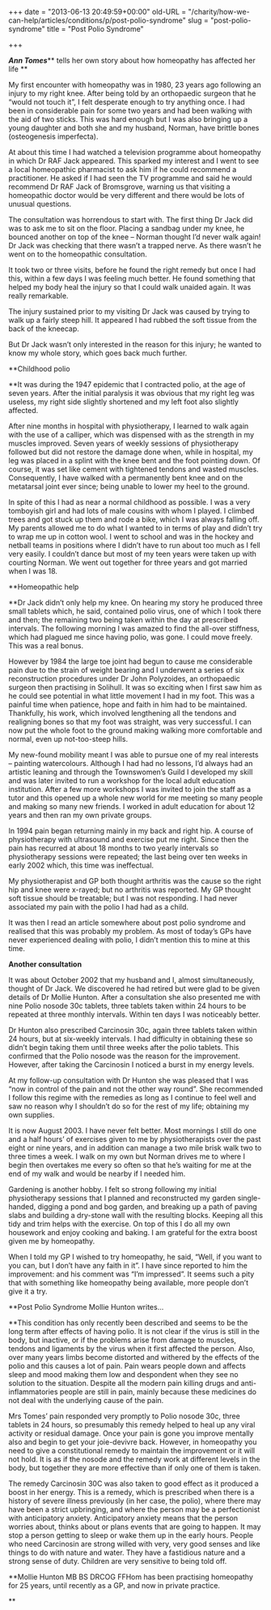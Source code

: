 +++
date = "2013-06-13 20:49:59+00:00"
old-URL = "/charity/how-we-can-help/articles/conditions/p/post-polio-syndrome"
slug = "post-polio-syndrome"
title = "Post Polio Syndrome"

+++

_**Ann Tomes**_** tells her own story about how homeopathy has affected her life **

My first encounter with homeopathy was in 1980, 23 years ago following an injury to my right knee. After being told by an orthopaedic surgeon that he “would not touch it”, I felt desperate enough to try anything once. I had been in considerable pain for some two years and had been walking with the aid of two sticks. This was hard enough but I was also bringing up a young daughter and both she and my husband, Norman, have brittle bones (osteogenesis imperfecta).

At about this time I had watched a television programme about homeopathy in which Dr RAF Jack appeared. This sparked my interest and I went to see a local homeopathic pharmacist to ask him if he could recommend a practitioner. He asked if I had seen the TV programme and said he would recommend Dr RAF Jack of Bromsgrove, warning us that visiting a homeopathic doctor would be very different and there would be lots of unusual questions.

The consultation was horrendous to start with. The first thing Dr Jack did was to ask me to sit on the floor. Placing a sandbag under my knee, he bounced another on top of the knee – Norman thought I’d never walk again! Dr Jack was checking that there wasn’t a trapped nerve. As there wasn’t he went on to the homeopathic consultation.

It took two or three visits, before he found the right remedy but once I had this, within a few days I was feeling much better. He found something that helped my body heal the injury so that I could walk unaided again. It was really remarkable.

The injury sustained prior to my visiting Dr Jack was caused by trying to walk up a fairly steep hill. It appeared I had rubbed the soft tissue from the back of the kneecap.

But Dr Jack wasn’t only interested in the reason for this injury; he wanted to know my whole story, which goes back much further.

**Childhood polio

**It was during the 1947 epidemic that I contracted polio, at the age of seven years. After the initial paralysis it was obvious that my right leg was useless, my right side slightly shortened and my left foot also slightly affected.

After nine months in hospital with physiotherapy, I learned to walk again with the use of a calliper, which was dispensed with as the strength in my muscles improved. Seven years of weekly sessions of physiotherapy followed but did not restore the damage done when, while in hospital, my leg was placed in a splint with the knee bent and the foot pointing down. Of course, it was set like cement with tightened tendons and wasted muscles. Consequently, I have walked with a permanently bent knee and on the metatarsal joint ever since; being unable to lower my heel to the ground.

In spite of this I had as near a normal childhood as possible. I was a very tomboyish girl and had lots of male cousins with whom I played. I climbed trees and got stuck up them and rode a bike, which I was always falling off. My parents allowed me to do what I wanted to in terms of play and didn’t try to wrap me up in cotton wool. I went to school and was in the hockey and netball teams in positions where I didn’t have to run about too much as I fell very easily. I couldn’t dance but most of my teen years were taken up with courting Norman. We went out together for three years and got married when I was 18.

**Homeopathic help

**Dr Jack didn’t only help my knee. On hearing my story he produced three small tablets which, he said, contained polio virus, one of which I took there and then; the remaining two being taken within the day at prescribed intervals. The following morning I was amazed to find the all-over stiffness, which had plagued me since having polio, was gone. I could move freely. This was a real bonus.

However by 1984 the large toe joint had begun to cause me considerable pain due to the strain of weight bearing and I underwent a series of six reconstruction procedures under Dr John Polyzoides, an orthopaedic surgeon then practising in Solihull. It was so exciting when I first saw him as he could see potential in what little movement I had in my foot. This was a painful time when patience, hope and faith in him had to be maintained. Thankfully, his work, which involved lengthening all the tendons and realigning bones so that my foot was straight, was very successful. I can now put the whole foot to the ground making walking more comfortable and normal, even up not-too-steep hills.

My new-found mobility meant I was able to pursue one of my real interests – painting watercolours. Although I had had no lessons, I’d always had an artistic leaning and through the Townswomen’s Guild I developed my skill and was later invited to run a workshop for the local adult education institution. After a few more workshops I was invited to join the staff as a tutor and this opened up a whole new world for me meeting so many people and making so many new friends. I worked in adult education for about 12 years and then ran my own private groups.

In 1994 pain began returning mainly in my back and right hip. A course of physiotherapy with ultrasound and exercise put me right. Since then the pain has recurred at about 18 months to two yearly intervals so physiotherapy sessions were repeated; the last being over ten weeks in early 2002 which, this time was ineffectual.

My physiotherapist and GP both thought arthritis was the cause so the right hip and knee were x-rayed; but no arthritis was reported. My GP thought soft tissue should be treatable; but I was not responding. I had never associated my pain with the polio I had had as a child.

It was then I read an article somewhere about post polio syndrome and realised that this was probably my problem. As most of today’s GPs have never experienced dealing with polio, I didn’t mention this to mine at this time.

**Another consultation**

It was about October 2002 that my husband and I, almost simultaneously, thought of Dr Jack. We discovered he had retired but were glad to be given details of Dr Mollie Hunton. After a consultation she also presented me with nine Polio nosode 30c tablets, three tablets taken within 24 hours to be repeated at three monthly intervals. Within ten days I was noticeably better.

Dr Hunton also prescribed Carcinosin 30c, again three tablets taken within 24 hours, but at six-weekly intervals. I had difficulty in obtaining these so didn’t begin taking them until three weeks after the polio tablets. This confirmed that the Polio nosode was the reason for the improvement. However, after taking the Carcinosin I noticed a burst in my energy levels.

At my follow-up consultation with Dr Hunton she was pleased that I was “now in control of the pain and not the other way round”. She recommended I follow this regime with the remedies as long as I continue to feel well and saw no reason why I shouldn’t do so for the rest of my life; obtaining my own supplies.

It is now August 2003. I have never felt better. Most mornings I still do one and a half hours’ of exercises given to me by physiotherapists over the past eight or nine years, and in addition can manage a two mile brisk walk two to three times a week. I walk on my own but Norman drives me to where I begin then overtakes me every so often so that he’s waiting for me at the end of my walk and would be nearby if I needed him.

Gardening is another hobby. I felt so strong following my initial physiotherapy sessions that I planned and reconstructed my garden single-handed, digging a pond and bog garden, and breaking up a path of paving slabs and building a dry-stone wall with the resulting blocks. Keeping all this tidy and trim helps with the exercise. On top of this I do all my own housework and enjoy cooking and baking. I am grateful for the extra boost given me by homeopathy.

When I told my GP I wished to try homeopathy, he said, “Well, if you want to you can, but I don’t have any faith in it”. I have since reported to him the improvement: and his comment was “I’m impressed”. It seems such a pity that with something like homeopathy being available, more people don’t give it a try.

**Post Polio Syndrome Mollie Hunton writes...

**This condition has only recently been described and seems to be the long term after effects of having polio. It is not clear if the virus is still in the body, but inactive, or if the problems arise from damage to muscles, tendons and ligaments by the virus when it first affected the person. Also, over many years limbs become distorted and withered by the effects of the polio and this causes a lot of pain. Pain wears people down and affects sleep and mood making them low and despondent when they see no solution to the situation. Despite all the modern pain killing drugs and anti-inflammatories people are still in pain, mainly because these medicines do not deal with the underlying cause of the pain.

Mrs Tomes’ pain responded very promptly to Polio nosode 30c, three tablets in 24 hours, so presumably this remedy helped to heal up any viral activity or residual damage. Once your pain is gone you improve mentally also and begin to get your joie-de­vivre back. However, in homeopathy you need to give a constitutional remedy to maintain the improvement or it will not hold. It is as if the nosode and the remedy work at different levels in the body, but together they are more effective than if only one of them is taken.

The remedy Carcinosin 30C was also taken to good effect as it produced a boost in her energy. This is a remedy, which is prescribed when there is a history of severe illness previously (in her case, the polio), where there may have been a strict upbringing, and where the person may be a perfectionist with anticipatory anxiety. Anticipatory anxiety means that the person worries about, thinks about or plans events that are going to happen. It may stop a person getting to sleep or wake them up in the early hours. People who need Carcinosin are strong willed with very, very good senses and like things to do with nature and water. They have a fastidious nature and a strong sense of duty. Children are very sensitive to being told off.

**Mollie Hunton MB BS DRCOG FFHom has been practising homeopathy for 25 years, until recently as a GP, and now in private practice.

**
